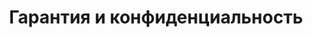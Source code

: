 ---
layout: post
title: Гарантия и конфиденциальность
breadcrumbs:
  - name: Клиентам
    url: /clients/
breadcrumbCurrent: true
---